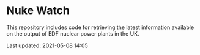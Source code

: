 # Nuke Watch

This repository includes code for retrieving the latest information available on the output of EDF nuclear power plants in the UK.

Last updated: 2021-05-08 14:05